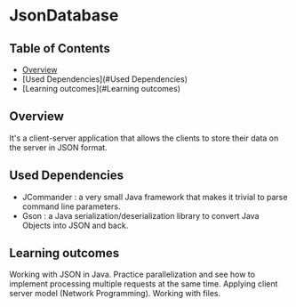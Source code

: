 # JsonDatabase

## Table of Contents
* [Overview](#Overview)
* [Used Dependencies](#Used Dependencies)
* [Learning outcomes](#Learning outcomes)

## Overview
It's a client-server application that allows the clients to store their data on the server in JSON format.

## Used Dependencies
- JCommander : a very small Java framework that makes it trivial to parse command line parameters.
- Gson : a Java serialization/deserialization library to convert Java Objects into JSON and back.

## Learning outcomes
 Working with JSON in Java. 
 Practice parallelization and see how to implement processing multiple requests at the same time.
 Applying client server model (Network Programming).
 Working with files.

